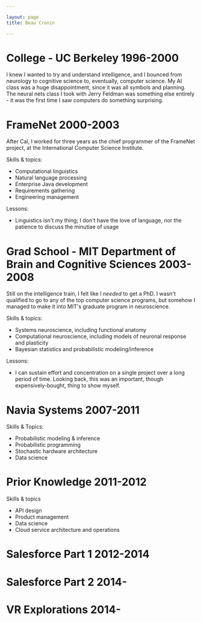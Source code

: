 ```yaml
---

layout: page
title: Beau Cronin

---
```


# College - UC Berkeley 1996-2000

I knew I wanted to try and understand intelligence, and I bounced from neurology to cognitive science to, eventually, computer science. My AI class was a huge disappointment, since it was all symbols and planning. The neural nets class I took with Jerry Feldman was something else entirely - it was the first time I saw computers do something surprising.

# FrameNet 2000-2003

After Cal, I worked for three years as the chief programmer of the FrameNet project, at the International Computer Science Institute.

Skills & topics:
 * Computational linguistics 
 * Natural language processing
 * Enterprise Java development
 * Requirements gathering
 * Engineering management

Lessons:
* Linguistics isn't my thing; I don't have the love of language, nor the patience to discuss the minutiae of usage

# Grad School - MIT Department of Brain and Cognitive Sciences 2003-2008

Still on the intelligence train, I felt like I _needed_ to get a PhD. I wasn't qualified to go to any of the top computer science programs, but somehow I managed to make it into MIT's graduate program in neuroscience.

Skills & topics:
* Systems neuroscience, including functional anatomy
* Computational neuroscience, including models of neuronal response and plasticity
* Bayesian statistics and probabilistic modeling/inference

Lessons:
* I can sustain effort and concentration on a single project over a long period of time. Looking back, this was an important, though expensively-bought, thing to show myself.

# Navia Systems 2007-2011

Skills & Topics:
* Probabilistic modeling & inference
* Probabilistic programming
* Stochastic hardware architecture
* Data science

# Prior Knowledge 2011-2012

Skills & topics
* API design
* Product management
* Data science
* Cloud service architecture and operations

# Salesforce Part 1 2012-2014

# Salesforce Part 2 2014-

# VR Explorations 2014-

